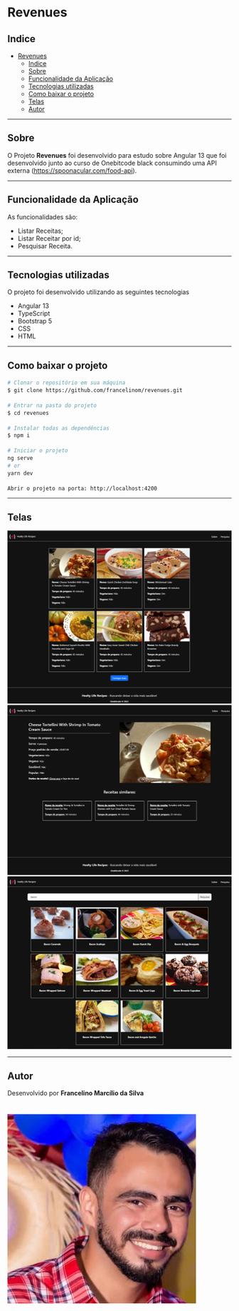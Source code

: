 # Revenues

## Indice

- [Revenues](#Revenues)
  - [Indice](#indice)
  - [Sobre](#sobre)
  - [Funcionalidade da Aplicação](#funcionalidade-da-aplicação)
  - [Tecnologias utilizadas](#tecnologias-utilizadas)
  - [Como baixar o projeto](#como-baixar-o-projeto)
  - [Telas](#telas)
  - [Autor](#autor)
  
---

## Sobre

O Projeto **Revenues** foi desenvolvido para estudo sobre Angular 13 que foi desenvolvido junto ao curso de Onebitcode black consumindo uma API externa (https://spoonacular.com/food-api).

---

## Funcionalidade da Aplicação

As funcionalidades são:
- Listar Receitas;
- Listar Receitar por id;
- Pesquisar Receita.

---
## Tecnologias utilizadas 

O projeto foi desenvolvido utilizando as seguintes tecnologias
- Angular 13
- TypeScript
- Bootstrap 5
- CSS
- HTML

---

## Como baixar o projeto

```bash
# Clonar o repositório em sua máquina 
$ git clone https://github.com/francelinom/revenues.git

# Entrar na pasta do projeto 
$ cd revenues

# Instalar todas as dependências 
$ npm i

# Iniciar o projeto 
ng serve
# or
yarn dev

Abrir o projeto na porta: http://localhost:4200
```

---
## Telas
<img src="src/assets/image/01.png">

<img src="src/assets/image/02.png">

<img src="src/assets/image/03.png">

---
## Autor

Desenvolvido por **Francelino Marcílio da Silva** 
<h1>
  <img src="src/assets/image/eumesmo.jpg">
</h1>
